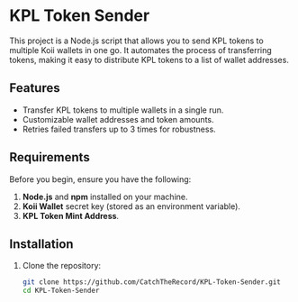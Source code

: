 
# KPL Token Sender

This project is a Node.js script that allows you to send KPL tokens to multiple Koii wallets in one go. It automates the process of transferring tokens, making it easy to distribute KPL tokens to a list of wallet addresses.

## Features

- Transfer KPL tokens to multiple wallets in a single run.
- Customizable wallet addresses and token amounts.
- Retries failed transfers up to 3 times for robustness.

## Requirements

Before you begin, ensure you have the following:
1. **Node.js** and **npm** installed on your machine.
2. **Koii Wallet** secret key (stored as an environment variable).
3. **KPL Token Mint Address**.

## Installation

1. Clone the repository:

   ```bash
   git clone https://github.com/CatchTheRecord/KPL-Token-Sender.git
   cd KPL-Token-Sender

